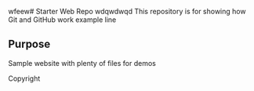 wfeew# Starter Web Repo
wdqwdwqd
This repository is for showing how Git and GitHub work
example line

## Purpose

Sample website with plenty of files for demos


Copyright
